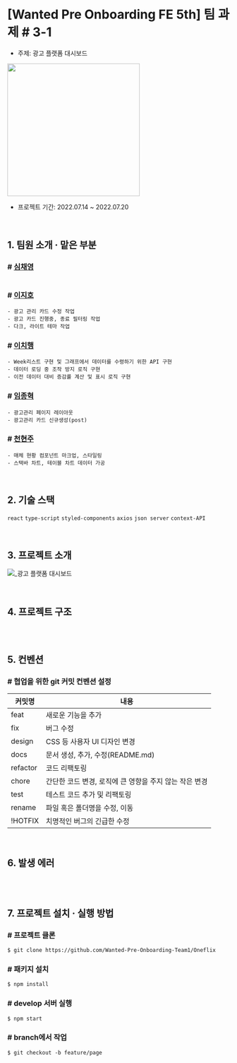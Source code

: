 # [Wanted Pre Onboarding FE 5th] 팀 과제 #  3-1

- 주제: 광고 플랫폼 대시보드
<img src="https://user-images.githubusercontent.com/73277502/178656762-a651e524-d0a2-4d4a-96ff-0d463c2ccfa1.svg" width=300px;/>

- 프로젝트 기간: 2022.07.14 ~ 2022.07.20

<br />

## **1. 팀원 소개 · 맡은 부분**

### # <a href="https://github.com/chaengs">심채영</a>

```

```

### # <a href="https://github.com/leejiho9898">이지호</a>

```
- 광고 관리 카드 수정 작업
- 광고 카드 진행중, 종료 필터링 작업
- 다크, 라이트 테마 작업 

```

### # <a href="https://github.com/godcl1623">이치행<a>

```
- Week리스트 구현 및 그래프에서 데이터를 수령하기 위한 API 구현
- 데이터 로딩 중 조작 방지 로직 구현
- 이전 데이터 대비 증감률 계산 및 표시 로직 구현
```

### # <a href="https://github.com/devMarco14">임종혁</a>

```
- 광고관리 페이지 레이아웃
- 광고관리 카드 신규생성(post)
```

### # <a href="https://github.com/HyeonJu-C">천현주</a>

```
- 매체 현황 컴포넌트 마크업, 스타일링
- 스택바 차트, 테이블 차트 데이터 가공 
```

<br />

## **2. 기술 스택**

`react` `type-script` `styled-components` `axios` `json server` `context-API`

<br />

## **3. 프로젝트 소개**

![_광고 플랫폼 대시보드](https://user-images.githubusercontent.com/99126860/179872824-b7efead0-0c26-4b17-99e8-b519423af817.jpg)

<br />

## **4. 프로젝트 구조**

```

```

<br />

## **5. 컨벤션**

### # 협업을 위한 git 커밋 컨벤션 설정

| 커밋명   | 내용                                                   |
| -------- | ------------------------------------------------------ |
| feat     | 새로운 기능을 추가                                     |
| fix      | 버그 수정                                              |
| design   | CSS 등 사용자 UI 디자인 변경                           |
| docs     | 문서 생성, 추가, 수정(README.md)                       |
| refactor | 코드 리팩토링                                          |
| chore    | 간단한 코드 변경, 로직에 큰 영향을 주지 않는 작은 변경 |
| test     | 테스트 코드 추가 및 리팩토링                           |
| rename   | 파일 혹은 폴더명을 수정, 이동                          |
| !HOTFIX  | 치명적인 버그의 긴급한 수정                            |

<br />

## **6. 발생 에러**

### # 

```
 ```   

<br />

## **7. 프로젝트 설치 · 실행 방법**

### # 프로젝트 클론

```
$ git clone https://github.com/Wanted-Pre-Onboarding-Team1/Oneflix
```

### # 패키지 설치

```
$ npm install
```

### # develop 서버 실행

```
$ npm start
```

### # branch에서 작업

```
$ git checkout -b feature/page
```
